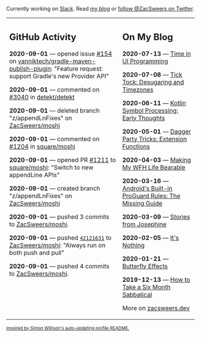Currently working on [Slack](https://slack.com/). Read [my blog](https://zacsweers.dev/) or [follow @ZacSweers on Twitter](https://twitter.com/ZacSweers).

<table><tr><td valign="top" width="60%">

## GitHub Activity
<!-- githubActivity starts -->
**2020-09-01** — opened issue [#154](https://api.github.com/repos/vanniktech/gradle-maven-publish-plugin/issues/154) on [vanniktech/gradle-maven-publish-plugin](https://api.github.com/repos/vanniktech/gradle-maven-publish-plugin): "Feature request: support Gradle's new Provider<PasswordCredentials> API"

**2020-09-01** — commented on [#3040](https://github.com/detekt/detekt/issues/3040#issuecomment-685011896) in [detekt/detekt](https://api.github.com/repos/detekt/detekt)

**2020-09-01** — deleted branch "z/appendLnFixes" on [ZacSweers/moshi](https://api.github.com/repos/ZacSweers/moshi)

**2020-09-01** — commented on [#1204](https://github.com/square/moshi/pull/1204#issuecomment-684285217) in [square/moshi](https://api.github.com/repos/square/moshi)

**2020-09-01** — opened PR [#1211](https://api.github.com/repos/square/moshi/pulls/1211) to [square/moshi](https://api.github.com/repos/square/moshi): "Switch to new appendLine APIs"

**2020-09-01** — created branch "z/appendLnFixes" on [ZacSweers/moshi](https://api.github.com/repos/ZacSweers/moshi)

**2020-09-01** — pushed 3 commits to [ZacSweers/moshi](https://api.github.com/repos/ZacSweers/moshi).

**2020-09-01** — pushed [`42121631`](https://github.com/ZacSweers/moshi/commit/42121631d4dfa7161f2c1eb4e92496886046d0de) to [ZacSweers/moshi](https://api.github.com/repos/ZacSweers/moshi): "Always run on both push and pull"

**2020-09-01** — pushed 4 commits to [ZacSweers/moshi](https://api.github.com/repos/ZacSweers/moshi).
<!-- githubActivity ends -->
</td><td valign="top" width="40%">

## On My Blog
<!-- blog starts -->
**2020-07-13** — [Time in UI Programming](https://www.zacsweers.dev/time-in-ui/)

**2020-07-08** — [Tick Tock: Desugaring and Timezones](https://www.zacsweers.dev/ticktock-desugaring-timezones/)

**2020-06-11** — [Kotlin Symbol Processing: Early Thoughts](https://www.zacsweers.dev/kotlin-symbol-processor-early-thoughts/)

**2020-05-01** — [Dagger Party Tricks: Extension Functions](https://www.zacsweers.dev/dagger-party-tricks-extension-functions/)

**2020-04-03** — [Making My WFH Life Bearable](https://www.zacsweers.dev/making-wfh-life-bearable/)

**2020-03-16** — [Android's Built-in ProGuard Rules: The Missing Guide](https://www.zacsweers.dev/android-proguard-rules/)

**2020-03-09** — [Stories from Josephine](https://www.zacsweers.dev/stories-from-josephine/)

**2020-02-05** — [It's Nothing](https://www.zacsweers.dev/its-nothing/)

**2020-01-21** — [Butterfly Effects](https://www.zacsweers.dev/butterfly-effects/)

**2019-12-13** — [How to Take a Six Month Sabbatical](https://www.zacsweers.dev/how-to-take-a-six-month-sabbatical/)
<!-- blog ends -->
More on [zacsweers.dev](https://zacsweers.dev/)
</td></tr></table>

<sub><a href="https://simonwillison.net/2020/Jul/10/self-updating-profile-readme/">Inspired by Simon Willison's auto-updating profile README.</a></sub>